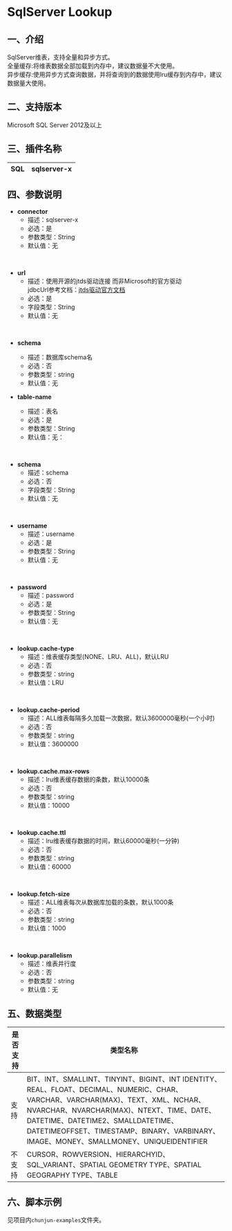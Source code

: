 # SqlServer Lookup

## 一、介绍
SqlServer维表，支持全量和异步方式。<br />
全量缓存:将维表数据全部加载到内存中，建议数据量不大使用。<br />
异步缓存:使用异步方式查询数据，并将查询到的数据使用lru缓存到内存中，建议数据量大使用。

## 二、支持版本
Microsoft SQL Server 2012及以上

## 三、插件名称
| SQL | sqlserver-x |
| --- | --- |

## 四、参数说明

- **connector**
   - 描述：sqlserver-x
   - 必选：是
   - 参数类型：String
   - 默认值：无

​<br /> 

- **url**
   - 描述：使用开源的jtds驱动连接 而非Microsoft的官方驱动<br />jdbcUrl参考文档：[jtds驱动官方文档](http://jtds.sourceforge.net/faq.html)
   - 必选：是
   - 字段类型：String
   - 默认值：无

<br />

- **schema**
  - 描述：数据库schema名
  - 必选：否
  - 参数类型：string
  - 默认值：无
    <br />

- **table-name**
   - 描述：表名
   - 必选：是
   - 参数类型：String
   - 默认值：无：

<br />

- **schema**
   - 描述：schema
   - 必选：否
   - 字段类型：String
   - 默认值：无

​<br />

- **username**
   - 描述：username
   - 必选：是
   - 参数类型：String
   - 默认值：无

​<br />

- **password**
   - 描述：password
   - 必选：是
   - 参数类型：String
   - 默认值：无

​<br />

- **lookup.cache-type**
   - 描述：维表缓存类型(NONE、LRU、ALL)，默认LRU
   - 必选：否
   - 参数类型：string
   - 默认值：LRU

<br />

- **lookup.cache-period**
   - 描述：ALL维表每隔多久加载一次数据，默认3600000毫秒(一个小时)
   - 必选：否
   - 参数类型：string
   - 默认值：3600000

<br />

- **lookup.cache.max-rows**
   - 描述：lru维表缓存数据的条数，默认10000条
   - 必选：否
   - 参数类型：string
   - 默认值：10000

<br />

- **lookup.cache.ttl**
   - 描述：lru维表缓存数据的时间，默认60000毫秒(一分钟)
   - 必选：否
   - 参数类型：string
   - 默认值：60000

​<br />

- **lookup.fetch-size**
   - 描述：ALL维表每次从数据库加载的条数，默认1000条
   - 必选：否
   - 参数类型：string
   - 默认值：1000

​<br /> 

- **lookup.parallelism**
   - 描述：维表并行度
   - 必选：否
   - 参数类型：string
   - 默认值：无



## 五、数据类型
|是否支持 | 类型名称 |
| ---| ---|
|支持 | BIT、INT、SMALLINT、TINYINT、BIGINT、INT IDENTITY、REAL、FLOAT、DECIMAL、NUMERIC、CHAR、VARCHAR、VARCHAR(MAX)、TEXT、XML、NCHAR、NVARCHAR、NVARCHAR(MAX)、NTEXT、TIME、DATE、DATETIME、DATETIME2、SMALLDATETIME、DATETIMEOFFSET、TIMESTAMP、BINARY、VARBINARY、IMAGE、MONEY、SMALLMONEY、UNIQUEIDENTIFIER |
| 不支持 | CURSOR、ROWVERSION、HIERARCHYID、SQL_VARIANT、SPATIAL GEOMETRY TYPE、SPATIAL GEOGRAPHY TYPE、TABLE |

## 六、脚本示例
见项目内`chunjun-examples`文件夹。
